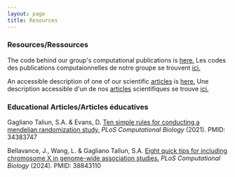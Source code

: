 ```yaml
---
layout: page
title: Resources
---
```


### Resources/Ressources

The code behind our group's computational publications is <a href="https://github.com/GaglianoTaliun-Lab"> here.</a> 
Les codes des publications computaionnelles de notre groupe se trouvent <a href="https://github.com/GaglianoTaliun-Lab"> ici.</a>

An accessible description of one of our scientific <a href="https://www.nature.com/articles/s42003-023-05113-5"> articles</a>  is <a href="https://communities.springernature.com/posts/using-bioinformatics-to-better-understand-the-relationship-between-the-immune-system-and-neurodegenerative-diseases"> here.</a>
Une description accessible d'un de nos <a href="https://www.nature.com/articles/s42003-023-05113-5">articles</a> scientifiques se trouve <a href="https://communities.springernature.com/posts/using-bioinformatics-to-better-understand-the-relationship-between-the-immune-system-and-neurodegenerative-diseases"> ici.</a>


### Educational Articles/Articles éducatives

Gagliano Taliun, S.A. & Evans, D. <a href="https://journals.plos.org/ploscompbiol/article?id=10.1371/journal.pcbi.1009238">Ten simple rules for conducting a mendelian randomization study.</a> _PLoS Computational Biology_ (2021). PMID: 34383747

Bellavance, J., Wang, L. & Gagliano Taliun, S.A. <a href="https://journals.plos.org/ploscompbiol/article?id=10.1371/journal.pcbi.1012160">Eight quick tips for including chromosome X in genome-wide association studies.</a> _PLoS Computational Biology_ (2024). PMID: 38843110
